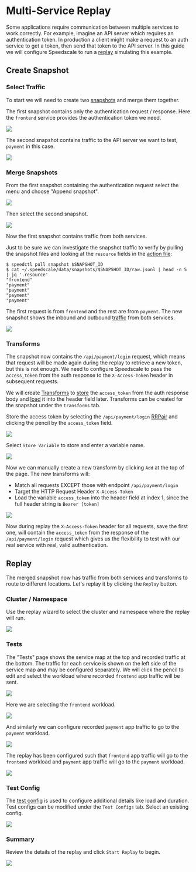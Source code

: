 # Multi-Service Replay

Some applications require communication between multiple services to work correctly.  For example, imagine an API server which requires an authentication token.  In production a client might make a request to an auth service to get a token, then send that token to the API server.  In this guide we will configure Speedscale to run a [replay](/reference/glossary.md#replay) simulating this example.

## Create Snapshot

### Select Traffic

To start we will need to create two [snapshots](/reference/glossary.md#snapshot) and merge them together.

The first snapshot contains only the authentication request / response.  Here the `frontend` service provides the authentication token we need.

![](./traffic-frontend-payment-login.png)

The second snapshot contains traffic to the API server we want to test, `payment` in this case.

![](./traffic-payment-no-login.png)

### Merge Snapshots

From the first snapshot containing the authentication request select the menu and choose "Append snapshot".

![](./append-snapshot.png)

Then select the second snapshot.

![](./select-append-snapshot.png)

Now the first snapshot contains traffic from both services.

Just to be sure we can investigate the snapshot traffic to verify by pulling the snapshot files and looking at the `resource` fields in the [action file](/reference/glossary.md#action-file):

```shell
$ speedctl pull snapshot $SNAPSHOT_ID
$ cat ~/.speedscale/data/snapshots/$SNAPSHOT_ID/raw.jsonl | head -n 5 | jq '.resource'
"frontend"
"payment"
"payment"
"payment"
"payment"
```

The first request is from `frontend` and the rest are from `payment`.  The new snapshot shows the inbound and outbound [traffic](/reference/glossary.md#traffic) from both services.

![](./frontend-payment-login-service-map.png)

### Transforms

The snapshot now contains the `/api/payment/login` request, which means that request will be made again during the replay to retrieve a new token, but this is not enough.  We need to configure Speedscale to pass the `access_token` from the auth response to the `X-Access-Token` header in subsequent requests.

We will create [Transforms](/reference/glossary.md#transform) to [store](/reference/transform-traffic/transforms/variable_store.md) the `access_token` from the auth response body and [load](/reference/transform-traffic/transforms/variable_load.md) it into the header field later. Transforms can be created for the snapshot under the `transforms` tab.

Store the access token by selecting the `/api/payment/login` [RRPair](/reference/glossary.md#rrpair) and clicking the pencil by the `access_token` field.

![](./transform-login-pencil.png)

Select `Store Variable` to store and enter a variable name.

![](./transform-store-var.png)

Now we can manually create a new transform by clicking `Add` at the top of the page.  The new transforms will:

- Match all requests EXCEPT those with endpoint `/api/payment/login`
- Target the HTTP Request Header `X-Access-Token`
- Load the variable `access_token` into the header field at index 1, since the full header string is `Bearer [token]`

![](./transform-custom.png)

Now during replay the `X-Access-Token` header for all requests, save the first one, will contain the `access_token` from the response of the `/api/payment/login` request which gives us the flexibility to test with our real service with real, valid authentication.

## Replay

The merged snapshot now has traffic from both services and transforms to route to different locations.  Let's replay it by clicking the `Replay` button.

### Cluster / Namespace

Use the replay wizard to select the cluster and namespace where the replay will run.

![](./replay-wizard-select-cluster.png)

### Tests

The "Tests" page shows the service map at the top and recorded traffic at the bottom.  The traffic for each service is shown on the left side of the service map and may be configured separately.  We will click the pencil to edit and select the workload where recorded `frontend` app traffic will be sent.

![](./replay-wizard-select-frontend.png)

Here we are selecting the `frontend` workload.

![](./replay-wizard-select-workload-frontend.png)

And similarly we can configure recorded `payment` app traffic to go to the `payment` workload.

![](./replay-wizard-select-workload-payment.png)

The replay has been configured such that `frontend` app traffic will go to the `frontend` workload and `payment` app traffic will go to the `payment` workload.

![](./replay-wizard-sut-configured.png)

### Test Config

The [test config](/reference/glossary.md#test-config) is used to configure additional details like load and duration.  Test configs can be modified under the `Test Configs` tab.  Select an existing config.

![](./replay-wizard-test-config.png)

### Summary

Review the details of the replay and click `Start Replay` to begin.

![](./replay-wizard-summary.png)

